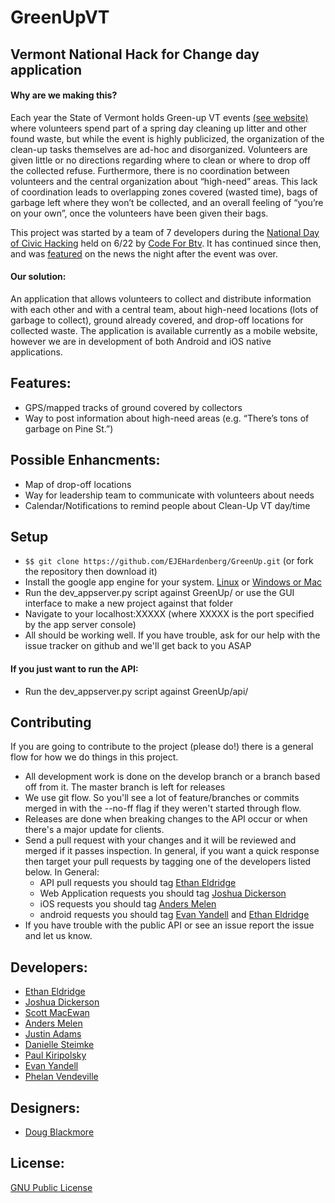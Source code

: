 GreenUpVT
==========

Vermont National Hack for Change day application
--------------------------------------------------


#### Why are we making this?
Each year the State of Vermont holds Green-up VT events [(see website)] where volunteers spend part of a spring day cleaning up litter and other found waste, but while the event is highly publicized, the organization of the clean-up tasks themselves are ad-hoc and disorganized. Volunteers are given little or no directions regarding where to clean or where to drop off the collected refuse. Furthermore, there is no coordination between volunteers and the central organization about “high-need” areas. This lack of coordination leads to overlapping zones covered (wasted time), bags of garbage left where they won’t be collected, and an overall feeling of “you’re on your own”, once the volunteers have been given their bags. 

This project was started by a team of 7 developers during the [National Day of Civic Hacking] held on 6/22 by [Code For Btv]. It has continued since then, and was [featured] on the news the night after the event was over. 

#### Our solution: 
An application that allows volunteers to collect and distribute information with each other and with a central team, about high-need locations (lots of garbage to collect), ground already covered, and drop-off locations for collected waste. The application is available currently as a mobile website, however we are in development of both Android and iOS native applications.

Features: 
---------
- GPS/mapped tracks of ground covered by collectors
- Way to post information about high-need areas (e.g. “There’s tons of garbage on Pine St.”) 

Possible Enhancments:
---------
- Map of drop-off locations
- Way for leadership team to communicate with volunteers about needs
- Calendar/Notifications to remind people about Clean-Up VT day/time

Setup
------------------
- `$$ git clone https://github.com/EJEHardenberg/GreenUp.git` (or fork the repository then download it)
- Install the google app engine for your system. [Linux] or [Windows or Mac]
- Run the dev_appserver.py script against GreenUp/ or use the GUI interface to make a new project against that folder
- Navigate to your localhost:XXXXX (where XXXXX is the port specified by the app server console)
- All should be working well. If you have trouble, ask for our help with the issue tracker on github and we'll get back to you ASAP

#### If you just want to run the API:
- Run the dev_appserver.py script against GreenUp/api/

Contributing
--------------------
If you are going to contribute to the project (please do!) there is a general flow for how we do things in this project.

- All development work is done on the develop branch or a branch based off from it. The master branch is left for releases
- We use git flow. So you'll see a lot of feature/branches or commits merged in with the --no-ff flag if they weren't started through flow.
- Releases are done when breaking changes to the API occur or when there's a major update for clients. 
- Send a pull request with your changes and it will be reviewed and merged if it passes inspection. In general, if you want a quick response then target your pull requests by tagging one of the developers listed below. In General:
	- API pull requests you should tag [Ethan Eldridge]
	- Web Application requests you should tag [Joshua Dickerson]
	- iOS requests you should tag [Anders Melen]
	- android requests you should tag [Evan Yandell] and [Ethan Eldridge]
- If you have trouble with the public API or see an issue report the issue and let us know. 


Developers:
------------------
- [Ethan Eldridge]
- [Joshua Dickerson]
- [Scott MacEwan]
- [Anders Melen]
- [Justin Adams]
- [Danielle Steimke]
- [Paul Kiripolsky]
- [Evan Yandell]
- [Phelan Vendeville]


Designers:
------------------
- [Doug Blackmore]

License:
----------
[GNU Public License]

[GNU Public License]: http://www.gnu.org/licenses/gpl.html
[Ethan Eldridge]: https://github.com/EJEHardenberg/
[Evan Yandell]: https://github.com/primehunter326
[Collin Dewitt]: https://github.com/milus16
[Joshua Dickerson]:https://github.com/JoshuaDickerson
[Scott MacEwan]: https://github.com/smacewan101
[Danielle Steimke]: https://github.com/iknitformydog
[Justin Adams]:https://github.com/justcadams
[Phelan Vendeville]: https://github.com/the-hobbes
[(see website)]: http://www.greenupvermont.org/
[Doug Blackmore]: http://dblackmoredesign.com/
[Code For Btv]: http://codeforbtv.org/
[featured]: http://www.wptz.com/news/vermont-new-york/burlington/Coders-designers-hack-for-change/-/8869880/20394732/-/13wdolaz/-/index.html
[National Day of Civic Hacking]: http://hackforchange.org/
[Linux]: http://askubuntu.com/questions/123553/how-to-install-google-appengine/126687#126687
[Windows or Mac]: https://developers.google.com/appengine/docs/python/gettingstartedpython27/devenvironment
[Paul Kiripolsky]: https://github.com/kiripaul
[Anders Melen]: https://github.com/popwarfour
